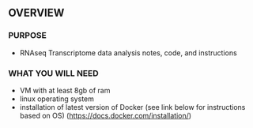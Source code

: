 ## OVERVIEW

### PURPOSE

- RNAseq Transcriptome data analysis notes, code, and instructions

### WHAT YOU WILL NEED

- VM with at least 8gb of ram
- linux operating system
- installation of latest version of Docker (see link below for instructions based on OS)
  (https://docs.docker.com/installation/)